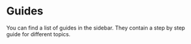 # Guides

You can find a list of guides in the sidebar. They contain a step by step guide
for different topics.
